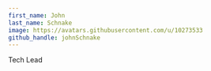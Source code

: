 ```yaml
---
first_name: John
last_name: Schnake
image: https://avatars.githubusercontent.com/u/10273533
github_handle: johnSchnake
---
```

Tech Lead
